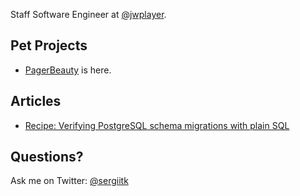 Staff Software Engineer at [@jwplayer](https://github.com/jwplayer).

## Pet Projects 
- [PagerBeauty](http://work.sergii.org/pagerbeauty/) is here.

## Articles
- [Recipe: Verifying PostgreSQL schema migrations with plain SQL](https://medium.com/jw-player-engineering/recipe-verifying-postgresql-schema-migrations-with-plain-sql-6435e431cce1)

## Questions?
Ask me on Twitter: [@sergiitk](https://twitter.com/sergiitk)
